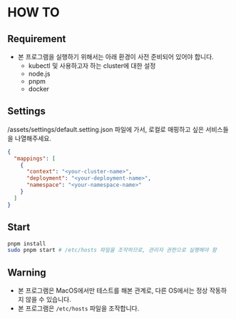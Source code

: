# HOW TO

## Requirement

- 본 프로그램을 실행하기 위해서는 아래 환경이 사전 준비되어 있어야 합니다.
  - kubectl 및 사용하고자 하는 cluster에 대한 설정
  - node.js
  - pnpm
  - docker

## Settings

/assets/settings/default.setting.json 파일에 가서, 로컬로 매핑하고 싶은 서비스들을 나열해주세요.

```json
{
  "mappings": [
    {
      "context": "<your-cluster-name>",
      "deployment": "<your-deployment-name>",
      "namespace": "<your-namespace-name>"
    }
  ]
}
```

## Start

```sh
pnpm install
sudo pnpm start # /etc/hosts 파일을 조작하므로, 관리자 권한으로 실행해야 함
```

## Warning

- 본 프로그램은 MacOS에서만 테스트를 해본 관계로, 다른 OS에서는 정상 작동하지 않을 수 있습니다.
- 본 프로그램은 `/etc/hosts` 파일을 조작합니다.

